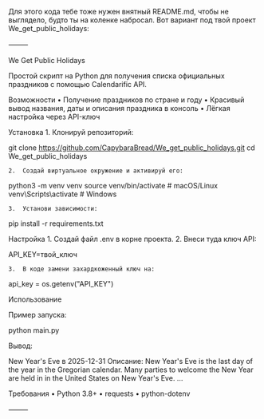 Для этого кода тебе тоже нужен внятный README.md, чтобы не выглядело, будто ты на коленке набросал. Вот вариант под твой проект We_get_public_holidays:

⸻

We Get Public Holidays

Простой скрипт на Python для получения списка официальных праздников с помощью Calendarific API.

Возможности
	•	Получение праздников по стране и году
	•	Красивый вывод названия, даты и описания праздника в консоль
	•	Лёгкая настройка через API-ключ

Установка
	1.	Клонируй репозиторий:

git clone <https://github.com/CapybaraBread/We_get_public_holidays.git>
cd We_get_public_holidays


	2.	Создай виртуальное окружение и активируй его:

python3 -m venv venv
source venv/bin/activate    # macOS/Linux
venv\Scripts\activate       # Windows


	3.	Установи зависимости:

pip install -r requirements.txt



Настройка
	1.	Создай файл .env в корне проекта.
	2.	Внеси туда ключ API:

API_KEY=твой_ключ


	3.	В коде замени захардкоженный ключ на:

api_key = os.getenv("API_KEY")



Использование

Пример запуска:

python main.py

Вывод:

New Year's Eve в 2025-12-31
Описание: New Year's Eve is the last day of the year in the Gregorian calendar. Many parties to welcome the New Year are held in in the United States on New Year's Eve.
...

Требования
	•	Python 3.8+
	•	requests
	•	python-dotenv

⸻
